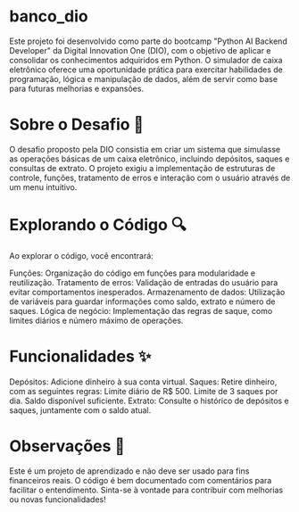 # banco_dio
Este projeto foi desenvolvido como parte do bootcamp "Python AI Backend Developer" da Digital Innovation One (DIO), com o objetivo de aplicar e consolidar os conhecimentos adquiridos em Python. O simulador de caixa eletrônico oferece uma oportunidade prática para exercitar habilidades de programação, lógica e manipulação de dados, além de servir como base para futuras melhorias e expansões.

# Sobre o Desafio 🎯
O desafio proposto pela DIO consistia em criar um sistema que simulasse as operações básicas de um caixa eletrônico, incluindo depósitos, saques e consultas de extrato. O projeto exigiu a implementação de estruturas de controle, funções, tratamento de erros e interação com o usuário através de um menu intuitivo.

# Explorando o Código 🔍
Ao explorar o código, você encontrará:

Funções: Organização do código em funções para modularidade e reutilização.
Tratamento de erros: Validação de entradas do usuário para evitar comportamentos inesperados.
Armazenamento de dados: Utilização de variáveis para guardar informações como saldo, extrato e número de saques.
Lógica de negócio: Implementação das regras de saque, como limites diários e número máximo de operações.


# Funcionalidades ✨
Depósitos: Adicione dinheiro à sua conta virtual.
Saques: Retire dinheiro, com as seguintes regras:
Limite diário de R$ 500.
Limite de 3 saques por dia.
Saldo disponível suficiente.
Extrato: Consulte o histórico de depósitos e saques, juntamente com o saldo atual.



# Observações 📝
Este é um projeto de aprendizado e não deve ser usado para fins financeiros reais.
O código é bem documentado com comentários para facilitar o entendimento.
Sinta-se à vontade para contribuir com melhorias ou novas funcionalidades!
